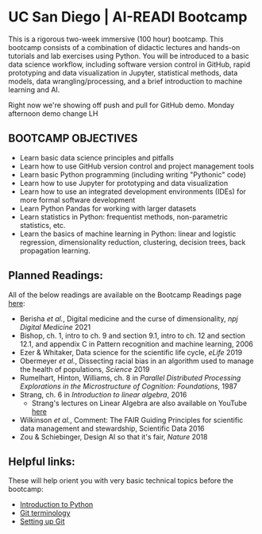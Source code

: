 # UC San Diego | AI-READI Bootcamp

This is a rigorous two-week immersive (100 hour) bootcamp. This bootcamp consists of a combination of didactic lectures and hands-on tutorials and lab exercises using Python. You will be introduced to a basic data science workflow, including software version control in GitHub, rapid prototyping and data visualization in Jupyter, statistical methods, data models, data wrangling/processing, and a brief introduction to machine learning and AI.

Right now we're showing off push and pull for GitHub demo.
Monday afternoon demo change LH


## BOOTCAMP OBJECTIVES
* Learn basic data science principles and pitfalls
* Learn how to use GitHub version control and project management tools
* Learn basic Python programming (including writing "Pythonic" code)
* Learn how to use Jupyter for prototyping and data visualization
* Learn how to use an integrated development environments (IDEs) for more formal software development
* Learn Python Pandas for working with larger datasets
* Learn statistics in Python: frequentist methods, non-parametric statistics, etc.
* Learn the basics of machine learning in Python: linear and logistic regression, dimensionality reduction, clustering, decision trees, back propagation learning.

## Planned Readings:
All of the below readings are available on the Bootcamp Readings page [here](https://github.com/voytek/AI-READI-Bootcamp/tree/main/Readings):

* Berisha _et al._, Digital medicine and the curse of dimensionality, _npj Digital Medicine_ 2021
* Bishop, ch. 1, intro to ch. 9 and section 9.1, intro to ch. 12 and section 12.1, and appendix C in Pattern recognition and machine learning, 2006
* Ezer & Whitaker, Data science for the scientific life cycle, _eLife_ 2019
* Obermeyer _et al._, Dissecting racial bias in an algorithm used to manage the health of populations, _Science_ 2019
* Rumelhart, Hinton, Williams, ch. 8 in _Parallel Distributed Processing Explorations in the Microstructure of Cognition: Foundations_, 1987
* Strang, ch. 6 in _Introduction to linear algebra_, 2016
    * Strang's lectures on Linear Algebra are also available on YouTube [here](https://www.youtube.com/playlist?list=PL49CF3715CB9EF31D)
* Wilkinson _et al._, Comment: The FAIR Guiding Principles for scientific data
management and stewardship, Scientific Data 2016
* Zou & Schiebinger, Design AI so that it's fair, _Nature_ 2018

## Helpful links:
These will help orient you with very basic technical topics before the bootcamp:

* [Introduction to Python](https://cogs18.github.io/intro.html)
* [Git terminology](https://voyteklab.com/git/git-primer/)
* [Setting up Git](https://docs.github.com/en/get-started/quickstart/set-up-git)


